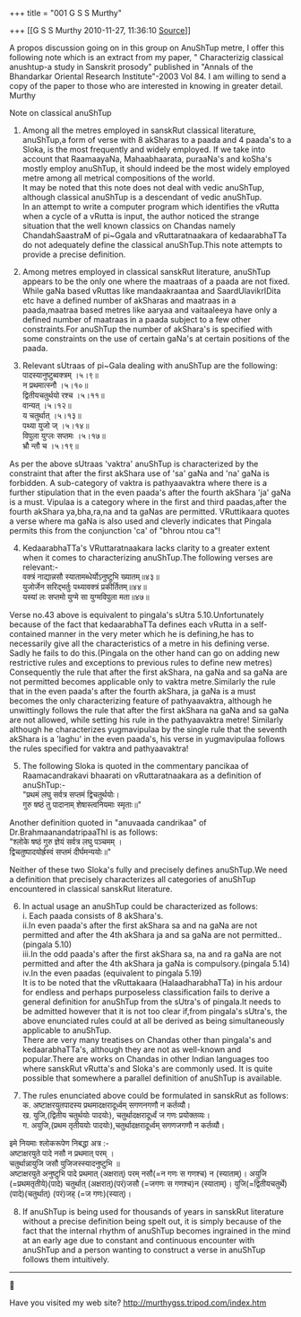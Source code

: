 +++
title = "001 G S S Murthy"

+++
[[G S S Murthy	2010-11-27, 11:36:10 [Source](https://groups.google.com/g/samskrita/c/46pogrvmrqo)]]



A propos discussion going on in this group on AnuShTup metre, I offer this following note which is an extract from my paper, " Characterizig classical anushtup-a study in Sanskrit prosody" published in "Annals of the Bhandarkar Oriental Research Institute"-2003 Vol 84. I am willing to send a copy of the paper to those who are interested in knowing in greater detail.  
Murthy  
  
Note on classical anuShTup  
1. Among all the metres employed in sanskRut classical literature, anuShTup,a form of verse with 8 akSharas to a paada and 4 paada's to a Sloka, is the most frequently and widely employed. If we take into account that RaamaayaNa, Mahaabhaarata, puraaNa's and koSha's mostly employ anuShTup, it should indeed be the most widely employed metre among all metrical compositions of the world.  
It may be noted that this note does not deal with vedic anuShTup, although classical anuShTup is a descendant of vedic anuShTup.  
In an attempt to write a computer program which identifies the vRutta when a cycle of a vRutta is input, the author noticed the strange situation that the well known classics on Chandas namely ChandahSaastraM of pi\~Ggala and vRuttaratnaakara of kedaarabhaTTa do not adequately define the classical anuShTup.This note attempts to provide a precise definition.  
  
2. Among metres employed in classical sanskRut literature, anuShTup appears to be the only one where the maatraas of a paada are not fixed. While gaNa based vRuttas like mandaakraantaa and SaardUlavikrIDita etc have a defined number of akSharas and maatraas in a paada,maatraa based metres like aaryaa and vaitaaleeya have only a defined number of maatraas in a paada subject to a few other constraints.For anuShTup the number of akShara's is specified with some constraints on the use of certain gaNa's at certain positions of the paada.  
  
3. Relevant sUtraas of pi\~Gala dealing with anuShTup are the following:  
पादस्यानुष्टुब्वक्त्रम् ।५।९॥  
न प्रथमात्स्नौ ।५।१०॥  
द्वितीयचतुर्थयो रश्च ।५।११॥  
वान्यत् ।५।१२॥  
य चतुर्थात् ।५।१३॥  
पथ्या युजो ज् ।५।१४॥  
विपुला युग्लः सप्तमः ।५।१७॥  
भ्रौ न्तौ च ।५।१९॥  
  
As per the above sUtraas 'vaktra' anuShTup is characterized by the constraint that after the first akShara use of 'sa' gaNa and 'na' gaNa is forbidden. A sub-category of vaktra is pathyaavaktra where there is a further stipulation that in the even paada's after the fourth akShara 'ja' gaNa is a must. Vipulaa is a category where in the first and third paadas,after the fourth akShara ya,bha,ra,na and ta gaNas are permitted. VRuttikaara quotes a verse where ma gaNa is also used and cleverly indicates that Pingala permits this from the conjunction 'ca' of "bhrou ntou ca"!  
  
4. KedaarabhaTTa's VRuttaratnaakara lacks clarity to a greater extent when it comes to characterizing anuShTup.The following verses are relevant:-  
वक्त्रं नाद्यान्नसौ स्यातामब्धेर्योऽनुष्टुभि ख्यातम्॥४३॥  
युजोर्जेन सरिद्भर्तुः पथ्यावक्त्रं प्रकीर्तितम्॥४४॥  
यस्यां लः सप्तमो युग्मे सा युग्मविपुला मता॥४७॥  
  
Verse no.43 above is equivalent to pingala's sUtra 5.10.Unfortunately because of the fact that kedaarabhaTTa defines each vRutta in a self-contained manner in the very meter which he is defining,he has to necessarily give all the characteristics of a metre in his defining verse. Sadly he fails to do this.(Pingala on the other hand can go on adding new restrictive rules and exceptions to previous rules to define new metres)  
Consequently the rule that after the first akShara, na gaNa and sa gaNa are not permitted becomes applicable only to vaktra metre.Similarly the rule that in the even paada's after the fourth akShara, ja gaNa is a must becomes the only characterizing feature of pathyaavaktra, although he unwittingly follows the rule that after the first akShara na gaNa and sa gaNa are not allowed, while setting his rule in the pathyaavaktra metre! Similarly although he characterizes yugmavipulaa by the single rule that the seventh akShara is a 'laghu' in the even paada's, his verse in yugmavipulaa follows the rules specified for vaktra and pathyaavaktra!  
  
5. The following Sloka is quoted in the commentary pancikaa of Raamacandrakavi bhaarati on vRuttaratnaakara as a definition of anuShTup:-  
"प्रथमं लघु सर्वत्र सप्तमं द्विचतुर्थयोः।  
गुरु षष्ठं तु पादानाम् शेषास्त्वनियमाः स्मृताः॥"  
  
Another definition quoted in "anuvaada candrikaa" of Dr.BrahmaanandatripaaThI is as follows:  
"श्लोके षष्ठं गुरु ज्ञेयं सर्वत्र लघु पञ्चमम् ।  
द्विचतुष्पादयोर्ह्रस्वं सप्तमं दीर्घमन्ययोः॥"  
  
Neither of these two Sloka's fully and precisely defines anuShTup.We need a definition that precisely characterizes all categories of anuShTup encountered in classical sanskRut literature.  
  
6. In actual usage an anuShTup could be characterized as follows:  
i. Each paada consists of 8 akShara's.  
ii.In even paada's after the first akShara sa and na gaNa are not permitted and after the 4th akShara ja and sa gaNa are not permitted..(pingala 5.10)  
iii.In the odd paada's after the first akShara sa, na and ra gaNa are not permitted and after the 4th akShara ja gaNa is compulsory.(pingala 5.14)  
iv.In the even paadas (equivalent to pingala 5.19)  
It is to be noted that the vRuttakaara (HalaadharabhaTTa) in his ardour for endless and perhaps purposeless classification fails to derive a general definition for anuShTup from the sUtra's of pingala.It needs to be admitted however that it is not too clear if,from pingala's sUtra's, the above enunciated rules could at all be derived as being simultaneously applicable to anuShTup.  
There are very many treatises on Chandas other than pingala's and kedaarabhaTTa's, although they are not as well-known and popular.There are works on Chandas in other Indian languages too where sanskRut vRutta's and Sloka's are commonly used. It is quite possible that somewhere a parallel definition of anuShTup is available.  
  
7. The rules enunciated above could be formulated in sanskRut as follows:  
क. अष्टाक्षरयुतपादस्य प्रथमादक्षरादूर्ध्वम् सगणनगणौ न कर्तव्यौ।  
ख. युजि,(द्वितीय चतुर्थयोः पादयोः), चतुर्थादक्षरादूर्ध्वं ज गणः प्रयोक्तव्यः।  
ग. अयुजि,(प्रथम तृतीययोः पादयोः),चतुर्थादक्षरादूर्ध्वम् सगणजगणौ न कर्तव्यौ।  
  
इमे नियमाः श्लोकरूपेण निबद्धा अत्र :-  
अष्टाक्षरयुते पादे नसौ न प्रथमात् परम् ।  
चतुर्थान्नायुजि जसौ युजिजस्स्यादनुष्टुभि ॥  
अष्टाक्षरयुते अनुष्टुभि पादे प्रथमात् (अक्षरात्) परम् नसौ(=न गणः स गणश्च) न (स्याताम्)। अयुजि (=प्रथमतृतीये)(पादे) चतुर्थात् (अक्षरात्)(परं)जसौ (=जगणः स गणश्च)न (स्याताम्)। युजि(=द्वितीयचतुर्थे) (पादे)(चतुर्थात्) (परं)जह् (=ज गणः)(स्यात्)।  
  
8. If anuShTup is being used for thousands of years in sanskRut literature without a precise definition being spelt out, it is simply because of the fact that the internal rhythm of anuShTup becomes ingrained in the mind at an early age due to constant and continuous encounter with anuShTup and a person wanting to construct a verse in anuShTup follows them intuitively.  
- - -



Have you visited my web site? <http://murthygss.tripod.com/index.htm>  
  

